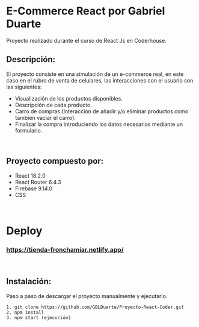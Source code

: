 # E-Commerce React por Gabriel Duarte

Proyecto realizado durante el curso de React Js en Coderhouse.

## Descripción:

El proyecto consiste en una simulación de un e-commerce real, en este caso en el rubro de venta de celulares, las interacciones con el usuario son las siguientes:

* Visualización de los productos disponibles.
* Descripción de cada producto.
* Carro de compras (Interaccion de añadir y/o eliminar productos como tambien vaciar el carro).
* Finalizar la compra introduciendo los datos necesarios mediante un formulario.

<br>

## Proyecto compuesto por: 

* React 18.2.0
* React Router 6.4.3
* Firebase 9.14.0
* CSS

<br>

# Deploy

### https://tienda-fronchamiar.netlify.app/

<br>

## Instalación:

Paso a paso de descargar el proyecto manualmente y ejecutarlo. 

```
1. git clone https://github.com/GBLDuarte/Proyecto-React-Coder.git
2. npm install
3. npm start (ejecución)
```

